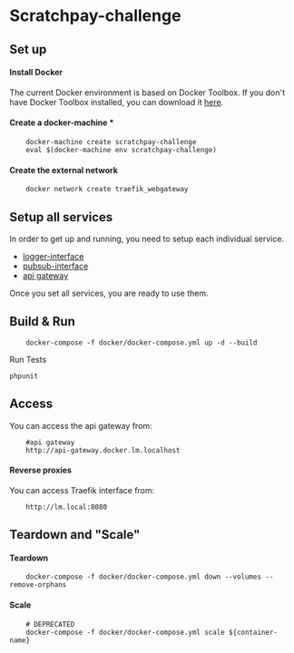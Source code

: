 # Scratchpay-challenge

Set up
------------

#### Install Docker
The current Docker environment is based on Docker Toolbox.
If you don't have Docker Toolbox installed, you can download it [here](https://www.docker.com/products/docker-toolbox).


#### Create a docker-machine *
```
    docker-machine create scratchpay-challenge
    eval $(docker-machine env scratchpay-challenge)
```

#### Create the external network
```
    docker network create traefik_webgateway
```

Setup all services
------------
In order to get up and running, you need to setup each
individual service.

- [logger-interface](logger-interface/readme.md)
- [pubsub-interface](pubsub-interface/readme.md)
- [api gateway](api-gateway/readme.md)

Once you set all services, you are ready to use them.

Build & Run
------------
```
    docker-compose -f docker/docker-compose.yml up -d --build

```

Run Tests

```phpunit```

Access
------------
You can access the api gateway from:
```
    #api gateway
    http://api-gateway.docker.lm.localhost
```

#### Reverse proxies
You can access Traefik interface from:
```
    http://lm.local:8080
```

Teardown and "Scale"
------------
#### Teardown
```
    docker-compose -f docker/docker-compose.yml down --volumes --remove-orphans
```

#### Scale
```
    # DEPRECATED
    docker-compose -f docker/docker-compose.yml scale ${container-name}
```

